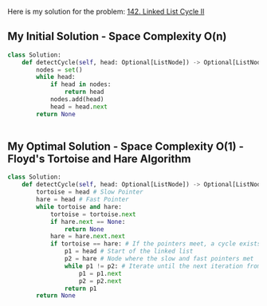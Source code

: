 Here is my solution for the problem: [142. Linked List Cycle II](https://leetcode.com/problems/linked-list-cycle-ii/)


## My Initial Solution - Space Complexity O(n)

```python
class Solution:
    def detectCycle(self, head: Optional[ListNode]) -> Optional[ListNode]:
        nodes = set()
        while head:
            if head in nodes:
                return head
            nodes.add(head)
            head = head.next
        return None
    
```


## My Optimal Solution - Space Complexity O(1) - Floyd's Tortoise and Hare Algorithm 

```python
class Solution:
    def detectCycle(self, head: Optional[ListNode]) -> Optional[ListNode]:
        tortoise = head # Slow Pointer
        hare = head # Fast Pointer
        while tortoise and hare:
            tortoise = tortoise.next
            if hare.next == None:
                return None
            hare = hare.next.next
            if tortoise == hare: # If the pointers meet, a cycle exists. We attempt to find the start of the cycle
                p1 = head # Start of the linked list
                p2 = hare # Node where the slow and fast pointers met
                while p1 != p2: # Iterate until the next iteration from the start and meeting point meet which denote the start of the cyle
                    p1 = p1.next
                    p2 = p2.next
                return p1 
        return None
    
```
